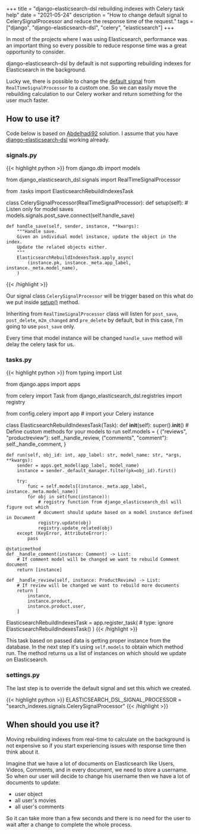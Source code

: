 +++
title = "django-elasticsearch-dsl rebuilding indexes with Celery task help"
date = "2021-05-24"
description = "How to change default signal to CelerySignalProcessor and reduce the response time of the request."
tags = ["django", "django-elasticsearch-dsl", "celery", "elasticsearch"]
+++

In most of the projects where I was using Elasticsearch, performance was an important thing so every possible to reduce response time was a great opportunity to consider.

django-elasticsearch-dsl by default is not supporting rebuilding indexes for Elasticsearch in the background.

Lucky we, there is possible to change the [default signal](https://django-elasticsearch-dsl.readthedocs.io/en/latest/settings.html#elasticsearch-dsl-signal-processor) from `RealTimeSignalProcessor` to a custom one. So we can easily move the rebuilding calculation to our Celery worker and return something for the user much faster.

## How to use it?

Code below is based on [Abdelhadi92](https://github.com/Abdelhadi92/django-elasticsearch-dsl-celery/blob/master/django_elasticsearch_dsl_celery/__init__.py) solution.
I assume that you have [django-elasticsearch-dsl](https://django-elasticsearch-dsl.readthedocs.io/en/latest/quickstart.html) working already.

### **signals.py**

{{< highlight python >}}
from django.db import models

from django_elasticsearch_dsl.signals import RealTimeSignalProcessor

from .tasks import ElasticsearchRebuildIndexesTask


class CelerySignalProcessor(RealTimeSignalProcessor):
    def setup(self):
        # Listen only for model saves
        models.signals.post_save.connect(self.handle_save)

    def handle_save(self, sender, instance, **kwargs):
        """Handle save.
        Given an individual model instance, update the object in the index.
        Update the related objects either.
        """
        ElasticsearchRebuildIndexesTask.apply_async(
            (instance.pk, instance._meta.app_label, instance._meta.model_name),
        )
{{< /highlight >}}

Our signal class `CelerySignalProcessor` will be trigger based on this what do we put 
inside [setup()](https://github.com/django-es/django-elasticsearch-dsl/blob/540ed3580d97c7cb6d2eb0fc52ae1c9485c97b15/django_elasticsearch_dsl/signals.py#L82) method.

Inheriting from `RealTimeSignalProcessor` class will listen for `post_save`, `post_delete`, `m2m_changed` and `pre_delete` by default,
but in this case, I'm going to use `post_save` only.

Every time that model instance will be changed `handle_save` method will delay the celery task for us.

### **tasks.py**

{{< highlight python >}}
from typing import List

from django.apps import apps

from celery import Task
from django_elasticsearch_dsl.registries import registry

from config.celery import app  # import your Celery instance


class ElasticsearchRebuildIndexesTask(Task):
    def __init__(self):
        super().__init__()
        # Define custom methods for your models to run
        self.models = {
            ("reviews", "productreview"): self._handle_review,
            ("comments", "comment"): self._handle_comment,
        }

    def run(self, obj_id: int, app_label: str, model_name: str, *args, **kwargs):
        sender = apps.get_model(app_label, model_name)
        instance = sender._default_manager.filter(pk=obj_id).first()

        try:
            func = self.models[(instance._meta.app_label, instance._meta.model_name)]
            for obj in set(func(instance)):
                # registry function from django_elasticsearch_dsl will figure out which 
                # document should update based on a model instance defined in Document
                registry.update(obj)
                registry.update_related(obj)
        except (KeyError, AttributeError):
            pass

    @staticmethod
    def _handle_comment(instance: Comment) -> List:
        # If comment model will be changed we want to rebuild Comment document
        return [instance]

    def _handle_review(self, instance: ProductReview) -> List:
        # If review will be changed we want to rebuild more documents
        return [
            instance,
            instance.product,
            instance.product.user,
        ]


ElasticsearchRebuildIndexesTask = app.register_task(  # type: ignore
    ElasticsearchRebuildIndexesTask()
)
{{< /highlight >}}

This task based on passed data is getting proper instance from the database. 
In the next step it's using `self.models` to obtain which method run. 
The method returns us a list of instances on which should we update on Elasticsearch.

### **settings.py**

The last step is to override the default signal and set this which we created.

{{< highlight python >}}
ELASTICSEARCH_DSL_SIGNAL_PROCESSOR = "search_indexes.signals.CelerySignalProcessor"
{{< /highlight >}}

## When should you use it?
Moving rebuilding indexes from real-time to calculate on the background is not expensive so if you start experiencing issues with response time then think about it.

Imagine that we have a lot of documents on Elasticsearch like Users, Videos, Comments, and in every document, we need to store a username. So when our user will decide to change his username then we have a lot of documents to update:
- user object
- all user's movies
- all user's comments

So it can take more than a few seconds and there is no need for the user to wait after a change to complete the whole process. 
